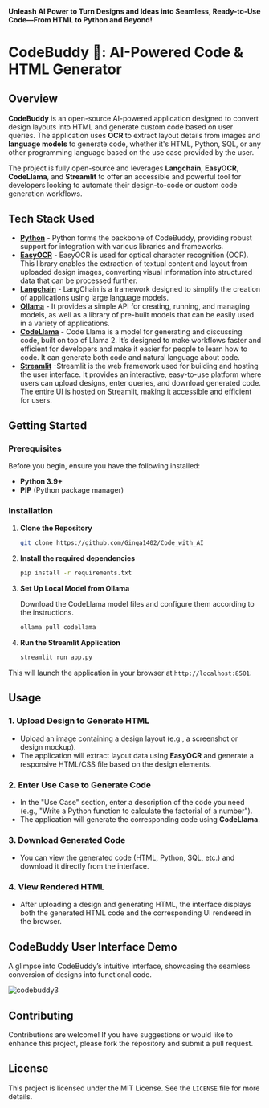 #### Unleash AI Power to Turn Designs and Ideas into Seamless, Ready-to-Use Code—From HTML to Python and Beyond!

# CodeBuddy 🤖: AI-Powered Code & HTML Generator


## Overview

**CodeBuddy** is an open-source AI-powered application designed to convert design layouts into HTML and generate custom code based on user queries. The application uses **OCR** to extract layout details from images and **language models** to generate code, whether it's HTML, Python, SQL, or any other programming language based on the use case provided by the user. 

The project is fully open-source and leverages **Langchain**, **EasyOCR**, **CodeLlama**, and **Streamlit** to offer an accessible and powerful tool for developers looking to automate their design-to-code or custom code generation workflows.


## Tech Stack Used
- **[Python](https://www.python.org/)** - Python forms the backbone of CodeBuddy, providing robust support for integration with various libraries and frameworks.
- **[EasyOCR](https://github.com/JaidedAI/EasyOCR)** - EasyOCR is used for optical character recognition (OCR). This library enables the extraction of textual content and layout from uploaded design images, converting visual information into structured data that can be processed further.
- **[Langchain](https://github.com/hwchase17/langchain)** - LangChain is a framework designed to simplify the creation of applications using large language models.
- **[Ollama](https://ollama.com/)** - It provides a simple API for creating, running, and managing models, as well as a library of pre-built models that can be easily used in a variety of applications.
- **[CodeLlama](https://ai.meta.com/blog/code-llama-large-language-model-coding/)** - Code Llama is a model for generating and discussing code, built on top of Llama 2. It’s designed to make workflows faster and efficient for developers and make it easier for people to learn how to code. It can generate both code and natural language about code. 
- **[Streamlit](https://streamlit.io/)** -Streamlit is the web framework used for building and hosting the user interface. It provides an interactive, easy-to-use platform where users can upload designs, enter queries, and download generated code. The entire UI is hosted on Streamlit, making it accessible and efficient for users.


## Getting Started

### Prerequisites
Before you begin, ensure you have the following installed:
- **Python 3.9+**
- **PIP** (Python package manager)

### Installation

1. **Clone the Repository**
   ```bash
   git clone https://github.com/Ginga1402/Code_with_AI
   
   ```

2. **Install the required dependencies**
   ```bash
   pip install -r requirements.txt
   ```

3. **Set Up Local Model from Ollama**

   Download the CodeLlama model files and configure them according to the instructions.
   ```bash
   ollama pull codellama
   ```
    

5. **Run the Streamlit Application**
   ```bash
   streamlit run app.py
   ```

This will launch the application in your browser at `http://localhost:8501`.


## Usage

### 1. Upload Design to Generate HTML
- Upload an image containing a design layout (e.g., a screenshot or design mockup).
- The application will extract layout data using **EasyOCR** and generate a responsive HTML/CSS file based on the design elements.

### 2. Enter Use Case to Generate Code
- In the "Use Case" section, enter a description of the code you need (e.g., "Write a Python function to calculate the factorial of a number").
- The application will generate the corresponding code using **CodeLlama**.

### 3. Download Generated Code
- You can view the generated code (HTML, Python, SQL, etc.) and download it directly from the interface.

### 4. View Rendered HTML
- After uploading a design and generating HTML, the interface displays both the generated HTML code and the corresponding UI rendered in the browser.


## CodeBuddy User Interface Demo
A glimpse into CodeBuddy’s intuitive interface, showcasing the seamless conversion of designs into functional code.


![codebuddy3](https://github.com/user-attachments/assets/c93e70a0-a917-4cd2-a138-e43c1931af83)

### 

## Contributing
Contributions are welcome! If you have suggestions or would like to enhance this project, please fork the repository and submit a pull request.



## License
This project is licensed under the MIT License. See the `LICENSE` file for more details.


